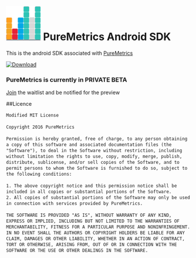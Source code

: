 ![PureMetrics](https://raw.githubusercontent.com/PureMetrics/puremetrics-android-sdk/master/pm_logo.png)
PureMetrics Android SDK
========================
This is the android SDK associated with [PureMetrics](http://www.puremetrics.io)

[![Download](https://api.bintray.com/packages/puremetrics/maven/core/images/download.svg) ](https://bintray.com/puremetrics/maven/core/_latestVersion)

### PureMetrics is currently in PRIVATE BETA
[Join](https://goo.gl/amyqCW) the waitlist and be notified for the preview

##Licence
```
Modified MIT License

Copyright 2016 PureMetrics

Permission is hereby granted, free of charge, to any person obtaining a copy of this software and associated documentation files (the "Software"), to deal in the Software without restriction, including without limitation the rights to use, copy, modify, merge, publish, distribute, sublicense, and/or sell copies of the Software, and to permit persons to whom the Software is furnished to do so, subject to the following conditions:

1. The above copyright notice and this permission notice shall be included in all copies or substantial portions of the Software.
2. All copies of substantial portions of the Software may only be used in connection with services provided by PureMetrics.

THE SOFTWARE IS PROVIDED "AS IS", WITHOUT WARRANTY OF ANY KIND, EXPRESS OR IMPLIED, INCLUDING BUT NOT LIMITED TO THE WARRANTIES OF MERCHANTABILITY, FITNESS FOR A PARTICULAR PURPOSE AND NONINFRINGEMENT. IN NO EVENT SHALL THE AUTHORS OR COPYRIGHT HOLDERS BE LIABLE FOR ANY CLAIM, DAMAGES OR OTHER LIABILITY, WHETHER IN AN ACTION OF CONTRACT, TORT OR OTHERWISE, ARISING FROM, OUT OF OR IN CONNECTION WITH THE SOFTWARE OR THE USE OR OTHER DEALINGS IN THE SOFTWARE.
```
